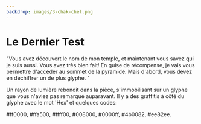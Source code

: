 ```yaml
---
backdrop: images/3-chak-chel.png
---
```


# Le Dernier Test

"Vous avez découvert le nom de mon temple, et maintenant vous savez qui je suis aussi. Vous avez très bien fait! En guise de récompense, je vais vous permettre d'accéder au sommet de la pyramide. Mais d'abord, vous devez en déchiffrer un de plus glyphe. "

Un rayon de lumière rebondit dans la pièce, s'immobilisant sur un glyphe que vous n'aviez pas remarqué auparavant. Il y a des graffitis à côté du glyphe avec le mot 'Hex' et quelques codes:

#ff0000, #ffa500, #ffff00, #008000, #0000ff, #4b0082, #ee82ee.

<Item id="16" />

<Puzzle6/>
